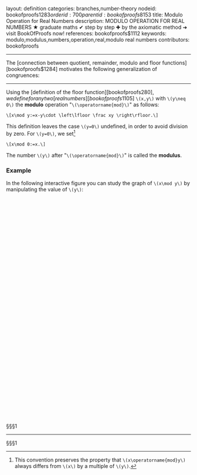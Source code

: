layout: definition
categories: branches,number-theory
nodeid: bookofproofs$1283
orderid: 700
parentid: bookofproofs$8153
title: Modulo Operation for Real Numbers
description: MODULO OPERATION FOR REAL NUMBERS &#9733; graduate maths &#10004; step by step &#10010; by the axiomatic method &#10140; visit BookOfProofs now!
references: bookofproofs$1112
keywords: modulo,modulus,numbers,operation,real,modulo real numbers
contributors: bookofproofs

---
The [connection between quotient, remainder, modulo and floor functions][bookofproofs$1284] motivates the following generalization of congruences:

---

Using the [definition of the floor function][bookofproofs$280], we define for any two [real numbers][bookofproofs$1105] `\(x,y\)` with `\(y\neq 0\)` the **modulo** operation "`\(\operatorname{mod}\)`" as follows:

`\[x\mod y:=x-y\cdot \left\lfloor \frac xy \right\rfloor.\]`

This definition leaves the case `\(y=0\)` undefined, in order to avoid division by zero. For `\(y=0\)`, we set[^1]

`\[x\mod 0:=x.\]`

The number `\(y\)` after "`\(\operatorname{mod}\)`" is called the **modulus**.

### Example

In the following interactive figure you can study the graph of `\(x\mod y\)` by manipulating the value of `\(y\)`:

 
<div><div id="boxE16872" class="jxgbox centered" style="max-width:500px; height:500px;"></div></div>
<div><div id="boxE168721" class="jxgbox centered" style="max-width:400px; height:100px;"></div></div>

§§§1

[^1]: This convention preserves the property that `\(x\operatorname{mod}y\)` always differs from `\(x\)` by a multiple of `\(y\)`.

---

§§§1

<script type="text/javascript">
var brd1 = JXG.JSXGraph.initBoard('boxE168721', {boundingbox: [0, 0, 12, -5], showNavigation:false, showCopyright: false, axis:false});
var a0 = brd1.create('slider',[[1,-1],[9,-1],[-4,0,4]], {name:'y'});
var button1 = brd1.create('button', [1, -3, 'Reset', function() {
	a0.moveTo([5,-1]);
	brd.update();
}], {});

var brd = JXG.JSXGraph.initBoard('boxE16872', {boundingbox: [-5, 5, 5, -5], axis:true});

var f = brd.create('functiongraph',[function(x){ 
	var y=a0.Value();
	if (lt(Math.abs(y),0.005)) {
		return x;
	} else {
		return x-y*Math.floor(x/y);
	}
}]);
    
a0.on('drag',function(){ brd.update();});
</script>

